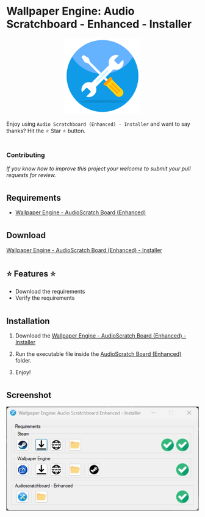 # Wallpaper Engine: Audio Scratchboard - Enhanced - Installer

<p align="center">
<img src="WallpaperEngineAudioScratchboardEnhancedInstaller\Resources\Logo.png" alt="Preview" width="200" />
<p>

Enjoy using ```Audio Scratchboard (Enhanced) - Installer``` and want to say thanks? Hit the ⭐️ Star ⭐️ button.

#
### Contributing
*If you know how to improve this project your welcome to submit your pull requests for review.*
#

## Requirements
- [Wallpaper Engine - AudioScratch Board (Enhanced)](https://github.com/DivineBytes/AudioScratchboardEnhanced/archive/refs/heads/master.zip)

#

## Download
[Wallpaper Engine - AudioScratch Board (Enhanced) - Installer](https://github.com/DivineBytes/WallpaperEngineAudioScratchboardEnhancedInstaller/releases/download/1.0.0.0/WallpaperEngineAudioScratchboardEnhancedInstaller.exe)

#

## ⭐ Features ⭐
- Download the requirements
- Verify the requirements

#

## Installation
1. Download the [Wallpaper Engine - AudioScratch Board (Enhanced) - Installer](https://github.com/DivineBytes/WallpaperEngineAudioScratchboardEnhancedInstaller/releases/download/1.0.0.0/WallpaperEngineAudioScratchboardEnhancedInstaller.exe)

2. Run the executable file inside the [AudioScratch Board (Enhanced)](https://github.com/DivineBytes/AudioScratchboardEnhanced) folder.

3. Enjoy!

#

## Screenshot

<p align="center">
<img src="WallpaperEngineAudioScratchboardEnhancedInstaller\Resources\Screenshot0.jpg" alt="Screenshot 0" width="600" />
<p>